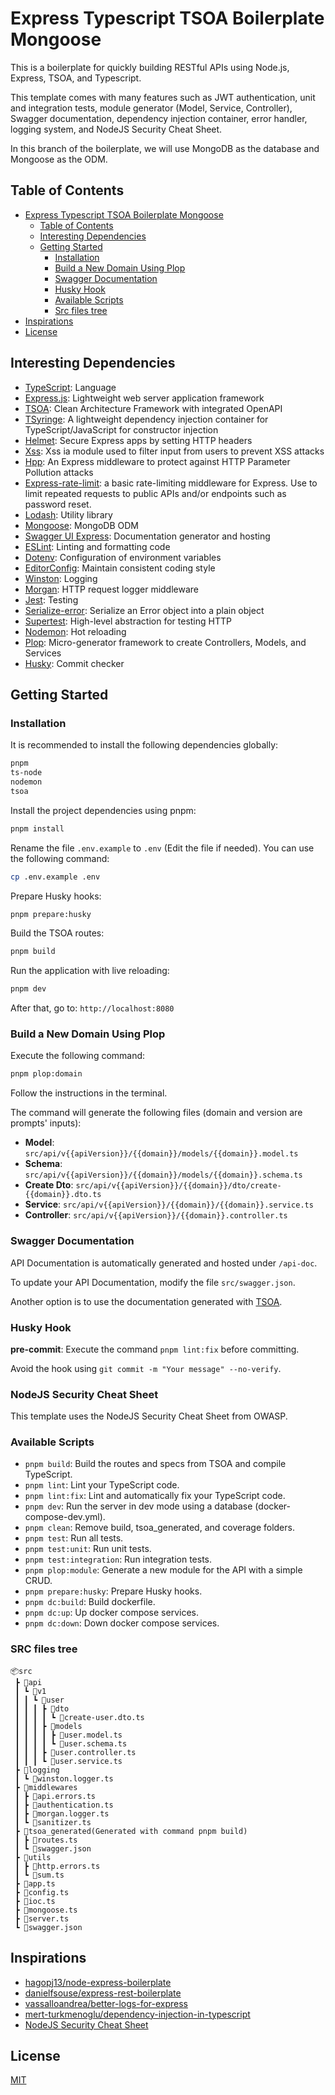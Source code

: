 # Express Typescript TSOA Boilerplate Mongoose

This is a boilerplate for quickly building RESTful APIs using Node.js, Express, TSOA, and Typescript.

This template comes with many features such as JWT authentication, unit and integration tests, module generator (Model, Service, Controller), Swagger documentation, dependency injection container, error handler, logging system, and NodeJS Security Cheat Sheet.

In this branch of the boilerplate, we will use MongoDB as the database and Mongoose as the ODM.

## Table of Contents

- [Express Typescript TSOA Boilerplate Mongoose](#express-typescript-tsoa-boilerplate-mongoose)
  - [Table of Contents](#table-of-contents)
  - [Interesting Dependencies](#interesting-dependencies)
  - [Getting Started](#getting-started)
    - [Installation](#installation)
    - [Build a New Domain Using Plop](#build-a-new-domain-using-plop)
    - [Swagger Documentation](#swagger-documentation)
    - [Husky Hook](#husky-hook)
    - [Available Scripts](#available-scripts)
    - [Src files tree](#src-files-tree)
- [Inspirations](#inspirations)
- [License](#license)

## Interesting Dependencies

- [TypeScript](https://www.typescriptlang.org/): Language
- [Express.js](https://expressjs.com/): Lightweight web server application framework
- [TSOA](https://tsoa-community.github.io/docs/getting-started.html): Clean Architecture Framework with integrated OpenAPI
- [TSyringe](https://github.com/microsoft/tsyringe): A lightweight dependency injection container for TypeScript/JavaScript for constructor injection
- [Helmet](https://helmetjs.github.io): Secure Express apps by setting HTTP headers
- [Xss](https://www.npmjs.com/package/xss): Xss ia module used to filter input from users to prevent XSS attacks
- [Hpp](https://www.npmjs.com/package/hpp): An Express middleware to protect against HTTP Parameter Pollution attacks
- [Express-rate-limit](https://www.npmjs.com/package/express-rate-limit): a basic rate-limiting middleware for Express. Use to limit repeated requests to public APIs and/or endpoints such as password reset.
- [Lodash](https://lodash.com): Utility library
- [Mongoose](https://mongoosejs.com): MongoDB ODM
- [Swagger UI Express](https://github.com/scottie1984/swagger-ui-express): Documentation generator and hosting
- [ESLint](https://eslint.org/): Linting and formatting code
- [Dotenv](https://github.com/motdotla/dotenv): Configuration of environment variables
- [EditorConfig](https://editorconfig.org/): Maintain consistent coding style
- [Winston](https://github.com/winstonjs/winston): Logging
- [Morgan](https://github.com/expressjs/morgan#readme): HTTP request logger middleware
- [Jest](https://jestjs.io/): Testing
- [Serialize-error](https://github.com/sindresorhus/serialize-error): Serialize an Error object into a plain object
- [Supertest](https://github.com/visionmedia/supertest): High-level abstraction for testing HTTP
- [Nodemon](https://nodemon.io/): Hot reloading
- [Plop](https://plopjs.com/documentation/): Micro-generator framework to create Controllers, Models, and Services
- [Husky](https://typicode.github.io/husky/#): Commit checker

## Getting Started

### Installation

It is recommended to install the following dependencies globally:

```bash
pnpm
ts-node
nodemon
tsoa
```

Install the project dependencies using pnpm:

```bash
pnpm install
```

Rename the file `.env.example` to `.env` (Edit the file if needed). You can use the following command:

```bash
cp .env.example .env
```

Prepare Husky hooks:

```bash
pnpm prepare:husky
```

Build the TSOA routes:

```bash
pnpm build
```

Run the application with live reloading:

```bash
pnpm dev
```

After that, go to: `http://localhost:8080`

### Build a New Domain Using Plop

Execute the following command:

```bash
pnpm plop:domain
```

Follow the instructions in the terminal.

The command will generate the following files (domain and version are prompts' inputs):

- **Model**: `src/api/v{{apiVersion}}/{{domain}}/models/{{domain}}.model.ts`
- **Schema**: `src/api/v{{apiVersion}}/{{domain}}/models/{{domain}}.schema.ts`
- **Create Dto**: `src/api/v{{apiVersion}}/{{domain}}/dto/create-{{domain}}.dto.ts`
- **Service**: `src/api/v{{apiVersion}}/{{domain}}/{{domain}}.service.ts`
- **Controller**: `src/api/v{{apiVersion}}/{{domain}}.controller.ts`

### Swagger Documentation

API Documentation is automatically generated and hosted under `/api-doc`.

To update your API Documentation, modify the file `src/swagger.json`.

Another option is to use the documentation generated with [TSOA](https://tsoa-community.github.io/docs/live-reloading.html#installing-swagger-ui-express).

### Husky Hook

**pre-commit**: Execute the command `pnpm lint:fix` before committing.

Avoid the hook using `git commit -m "Your message" --no-verify`.

### NodeJS Security Cheat Sheet

This template uses the NodeJS Security Cheat Sheet from OWASP.

### Available Scripts

- `pnpm build`: Build the routes and specs from TSOA and compile TypeScript.
- `pnpm lint`: Lint your TypeScript code.
- `pnpm lint:fix`: Lint and automatically fix your TypeScript code.
- `pnpm dev`: Run the server in dev mode using a database (docker-compose-dev.yml).
- `pnpm clean`: Remove build, tsoa_generated, and coverage folders.
- `pnpm test`: Run all tests.
- `pnpm test:unit`: Run unit tests.
- `pnpm test:integration`: Run integration tests.
- `pnpm plop:module`: Generate a new module for the API with a simple CRUD.
- `pnpm prepare:husky`: Prepare Husky hooks.
- `pnpm dc:build`: Build dockerfile.
- `pnpm dc:up`: Up docker compose services.
- `pnpm dc:down`: Down docker compose services.

### SRC files tree

```
📦src
 ┣ 📂api
 ┃ ┗ 📂v1
 ┃ ┃ ┗ 📂user
 ┃ ┃ ┃ ┣ 📂dto
 ┃ ┃ ┃ ┃ ┗ 📜create-user.dto.ts
 ┃ ┃ ┃ ┣ 📂models
 ┃ ┃ ┃ ┃ ┣ 📜user.model.ts
 ┃ ┃ ┃ ┃ ┗ 📜user.schema.ts
 ┃ ┃ ┃ ┣ 📜user.controller.ts
 ┃ ┃ ┃ ┗ 📜user.service.ts
 ┣ 📂logging
 ┃ ┗ 📜winston.logger.ts
 ┣ 📂middlewares
 ┃ ┣ 📜api.errors.ts
 ┃ ┣ 📜authentication.ts
 ┃ ┣ 📜morgan.logger.ts
 ┃ ┗ 📜sanitizer.ts
 ┣ 📂tsoa_generated(Generated with command pnpm build)
 ┃ ┣ 📜routes.ts
 ┃ ┗ 📜swagger.json
 ┣ 📂utils
 ┃ ┣ 📜http.errors.ts
 ┃ ┗ 📜sum.ts
 ┣ 📜app.ts
 ┣ 📜config.ts
 ┣ 📜ioc.ts
 ┣ 📜mongoose.ts
 ┣ 📜server.ts
 ┗ 📜swagger.json
 ```

## Inspirations

- [hagopj13/node-express-boilerplate](https://github.com/hagopj13/node-express-boilerplate)
- [danielfsouse/express-rest-boilerplate](https://github.com/danielfsousa/express-rest-boilerplate)
- [vassalloandrea/better-logs-for-express](https://dev.to/vassalloandrea/better-logs-for-expressjs-using-winston-and-morgan-with-typescript-516n)
- [mert-turkmenoglu/dependency-injection-in-typescript](https://levelup.gitconnected.com/dependency-injection-in-typescript-2f66912d143c)
- [NodeJS Security Cheat Sheet](https://cheatsheetseries.owasp.org/cheatsheets/Nodejs_Security_Cheat_Sheet.html)

## License

[MIT](LICENSE.md)
